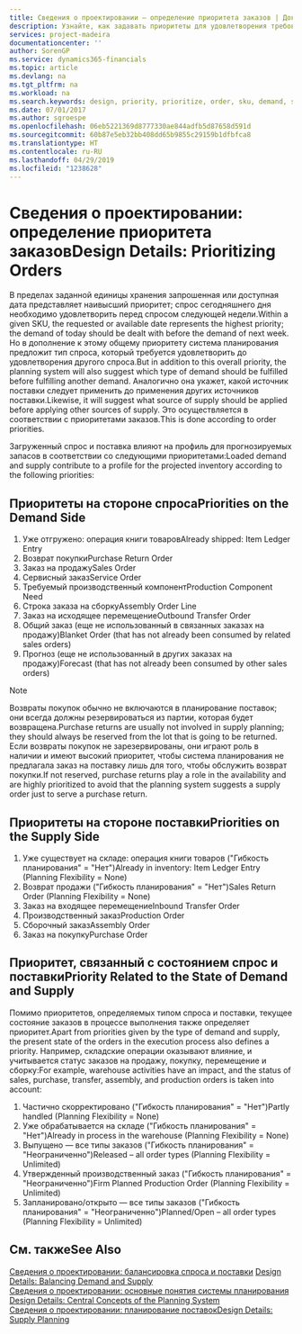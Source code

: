 ```yaml
---
title: Сведения о проектировании — определение приоритета заказов | Документы Майкрософт
description: Узнайте, как задавать приоритеты для удовлетворения требований как спроса, так и предложения.
services: project-madeira
documentationcenter: ''
author: SorenGP
ms.service: dynamics365-financials
ms.topic: article
ms.devlang: na
ms.tgt_pltfrm: na
ms.workload: na
ms.search.keywords: design, priority, prioritize, order, sku, demand, supply
ms.date: 07/01/2017
ms.author: sgroespe
ms.openlocfilehash: 06eb5221369d8777330ae844adfb5d87658d591d
ms.sourcegitcommit: 60b87e5eb32bb408dd65b9855c29159b1dfbfca8
ms.translationtype: HT
ms.contentlocale: ru-RU
ms.lasthandoff: 04/29/2019
ms.locfileid: "1238628"
---
```

# <a name="design-details-prioritizing-orders"></a><span data-ttu-id="87375-103">Сведения о проектировании: определение приоритета заказов</span><span class="sxs-lookup"><span data-stu-id="87375-103">Design Details: Prioritizing Orders</span></span>
<span data-ttu-id="87375-104">В пределах заданной единицы хранения запрошенная или доступная дата представляет наивысший приоритет; спрос сегодняшнего дня необходимо удовлетворить перед спросом следующей недели.</span><span class="sxs-lookup"><span data-stu-id="87375-104">Within a given SKU, the requested or available date represents the highest priority; the demand of today should be dealt with before the demand of next week.</span></span> <span data-ttu-id="87375-105">Но в дополнение к этому общему приоритету система планирования предложит тип спроса, который требуется удовлетворить до удовлетворения другого спроса.</span><span class="sxs-lookup"><span data-stu-id="87375-105">But in addition to this overall priority, the planning system will also suggest which type of demand should be fulfilled before fulfilling another demand.</span></span> <span data-ttu-id="87375-106">Аналогично она укажет, какой источник поставки следует применить до применения других источников поставки.</span><span class="sxs-lookup"><span data-stu-id="87375-106">Likewise, it will suggest what source of supply should be applied before applying other sources of supply.</span></span> <span data-ttu-id="87375-107">Это осуществляется в соответствии с приоритетами заказов.</span><span class="sxs-lookup"><span data-stu-id="87375-107">This is done according to order priorities.</span></span>  
  
<span data-ttu-id="87375-108">Загруженный спрос и поставка влияют на профиль для прогнозируемых запасов в соответствии со следующими приоритетами:</span><span class="sxs-lookup"><span data-stu-id="87375-108">Loaded demand and supply contribute to a profile for the projected inventory according to the following priorities:</span></span>  
  
## <a name="priorities-on-the-demand-side"></a><span data-ttu-id="87375-109">Приоритеты на стороне спроса</span><span class="sxs-lookup"><span data-stu-id="87375-109">Priorities on the Demand Side</span></span>  
1. <span data-ttu-id="87375-110">Уже отгружено: операция книги товаров</span><span class="sxs-lookup"><span data-stu-id="87375-110">Already shipped: Item Ledger Entry</span></span>  
2. <span data-ttu-id="87375-111">Возврат покупки</span><span class="sxs-lookup"><span data-stu-id="87375-111">Purchase Return Order</span></span>  
3. <span data-ttu-id="87375-112">Заказ на продажу</span><span class="sxs-lookup"><span data-stu-id="87375-112">Sales Order</span></span>  
4. <span data-ttu-id="87375-113">Сервисный заказ</span><span class="sxs-lookup"><span data-stu-id="87375-113">Service Order</span></span>  
5. <span data-ttu-id="87375-114">Требуемый производственный компонент</span><span class="sxs-lookup"><span data-stu-id="87375-114">Production Component Need</span></span>  
6. <span data-ttu-id="87375-115">Строка заказа на сборку</span><span class="sxs-lookup"><span data-stu-id="87375-115">Assembly Order Line</span></span>  
7. <span data-ttu-id="87375-116">Заказ на исходящее перемещение</span><span class="sxs-lookup"><span data-stu-id="87375-116">Outbound Transfer Order</span></span>  
8. <span data-ttu-id="87375-117">Общий заказ (еще не использованный в связанных заказах на продажу)</span><span class="sxs-lookup"><span data-stu-id="87375-117">Blanket Order (that has not already been consumed by related sales orders)</span></span>  
9. <span data-ttu-id="87375-118">Прогноз (еще не использованный в других заказах на продажу)</span><span class="sxs-lookup"><span data-stu-id="87375-118">Forecast (that has not already been consumed by other sales orders)</span></span>  
  
> [!NOTE]  
>  <span data-ttu-id="87375-119">Возвраты покупок обычно не включаются в планирование поставок; они всегда должны резервироваться из партии, которая будет возвращена.</span><span class="sxs-lookup"><span data-stu-id="87375-119">Purchase returns are usually not involved in supply planning; they should always be reserved from the lot that is going to be returned.</span></span> <span data-ttu-id="87375-120">Если возвраты покупок не зарезервированы, они играют роль в наличии и имеют высокий приоритет, чтобы система планирования не предлагала заказ на поставку лишь для того, чтобы обслужить возврат покупки.</span><span class="sxs-lookup"><span data-stu-id="87375-120">If not reserved, purchase returns play a role in the availability and are highly prioritized to avoid that the planning system suggests a supply order just to serve a purchase return.</span></span>  
  
## <a name="priorities-on-the-supply-side"></a><span data-ttu-id="87375-121">Приоритеты на стороне поставки</span><span class="sxs-lookup"><span data-stu-id="87375-121">Priorities on the Supply Side</span></span>  
1. <span data-ttu-id="87375-122">Уже существует на складе: операция книги товаров ("Гибкость планирования" = "Нет")</span><span class="sxs-lookup"><span data-stu-id="87375-122">Already in inventory: Item Ledger Entry (Planning Flexibility = None)</span></span>  
2. <span data-ttu-id="87375-123">Возврат продажи ("Гибкость планирования" = "Нет")</span><span class="sxs-lookup"><span data-stu-id="87375-123">Sales Return Order (Planning Flexibility = None)</span></span>  
3. <span data-ttu-id="87375-124">Заказ на входящее перемещение</span><span class="sxs-lookup"><span data-stu-id="87375-124">Inbound Transfer Order</span></span>  
4. <span data-ttu-id="87375-125">Производственный заказ</span><span class="sxs-lookup"><span data-stu-id="87375-125">Production Order</span></span>  
5. <span data-ttu-id="87375-126">Сборочный заказ</span><span class="sxs-lookup"><span data-stu-id="87375-126">Assembly Order</span></span>  
6. <span data-ttu-id="87375-127">Заказ на покупку</span><span class="sxs-lookup"><span data-stu-id="87375-127">Purchase Order</span></span>  
  
## <a name="priority-related-to-the-state-of-demand-and-supply"></a><span data-ttu-id="87375-128">Приоритет, связанный с состоянием спрос и поставки</span><span class="sxs-lookup"><span data-stu-id="87375-128">Priority Related to the State of Demand and Supply</span></span>  
<span data-ttu-id="87375-129">Помимо приоритетов, определяемых типом спроса и поставки, текущее состояние заказов в процессе выполнения также определяет приоритет.</span><span class="sxs-lookup"><span data-stu-id="87375-129">Apart from priorities given by the type of demand and supply, the present state of the orders in the execution process also defines a priority.</span></span> <span data-ttu-id="87375-130">Например, складские операции оказывают влияние, и учитывается статус заказов на продажу, покупку, перемещение и сборку:</span><span class="sxs-lookup"><span data-stu-id="87375-130">For example, warehouse activities have an impact, and the status of sales, purchase, transfer, assembly, and production orders is taken into account:</span></span>  
  
1. <span data-ttu-id="87375-131">Частично скорректировано ("Гибкость планирования" = "Нет")</span><span class="sxs-lookup"><span data-stu-id="87375-131">Partly handled (Planning Flexibility = None)</span></span>  
2. <span data-ttu-id="87375-132">Уже обрабатывается на складе ("Гибкость планирования" = "Нет")</span><span class="sxs-lookup"><span data-stu-id="87375-132">Already in process in the warehouse (Planning Flexibility = None)</span></span>  
3. <span data-ttu-id="87375-133">Выпущено — все типы заказов ("Гибкость планирования" = "Неограниченно")</span><span class="sxs-lookup"><span data-stu-id="87375-133">Released – all order types (Planning Flexibility = Unlimited)</span></span>  
4. <span data-ttu-id="87375-134">Утвержденный производственный заказ ("Гибкость планирования" = "Неограниченно")</span><span class="sxs-lookup"><span data-stu-id="87375-134">Firm Planned Production Order (Planning Flexibility = Unlimited)</span></span>  
5. <span data-ttu-id="87375-135">Запланировано/открыто — все типы заказов ("Гибкость планирования" = "Неограниченно")</span><span class="sxs-lookup"><span data-stu-id="87375-135">Planned/Open – all order types (Planning Flexibility = Unlimited)</span></span>  
  
## <a name="see-also"></a><span data-ttu-id="87375-136">См. также</span><span class="sxs-lookup"><span data-stu-id="87375-136">See Also</span></span>  
<span data-ttu-id="87375-137">[Сведения о проектировании: балансировка спроса и поставки](design-details-balancing-demand-and-supply.md) </span><span class="sxs-lookup"><span data-stu-id="87375-137">[Design Details: Balancing Demand and Supply](design-details-balancing-demand-and-supply.md) </span></span>  
<span data-ttu-id="87375-138">[Сведения о проектировании: основные понятия системы планирования](design-details-central-concepts-of-the-planning-system.md) </span><span class="sxs-lookup"><span data-stu-id="87375-138">[Design Details: Central Concepts of the Planning System](design-details-central-concepts-of-the-planning-system.md) </span></span>  
[<span data-ttu-id="87375-139">Сведения о проектировании: планирование поставок</span><span class="sxs-lookup"><span data-stu-id="87375-139">Design Details: Supply Planning</span></span>](design-details-supply-planning.md)